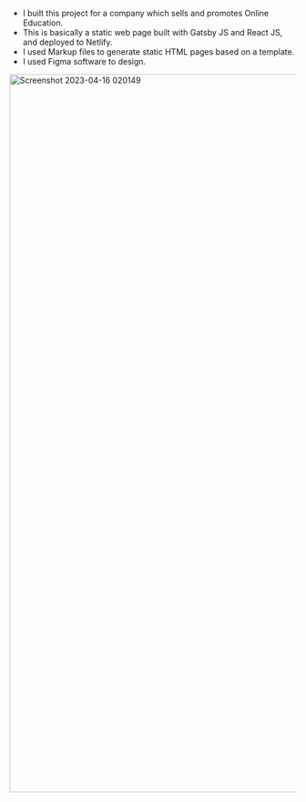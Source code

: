 - I built this project for a company which sells and promotes Online Education. 
- This is basically a static web page built with Gatsby JS and React JS, and deployed to Netlify.
- I used Markup files to generate static HTML pages based on a template.
- I used Figma software to design.

<img width="1262" alt="Screenshot 2023-04-16 020149" src="https://user-images.githubusercontent.com/56139934/232274684-f411e9da-09dd-4fc2-8ad4-0d6aa76d192f.png">
